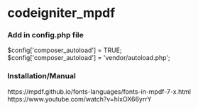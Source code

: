# codeigniter_mpdf


<h3>Add in config.php file </h3>
$config['composer_autoload'] = TRUE;<br>
$config['composer_autoload'] = 'vendor/autoload.php';<br>

<h3>Installation/Manual</h3>
https://mpdf.github.io/fonts-languages/fonts-in-mpdf-7-x.html<br>
https://www.youtube.com/watch?v=hIxOX66yrrY
